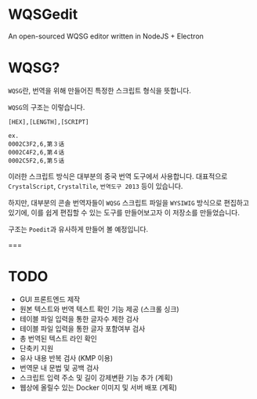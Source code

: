 # WQSGedit
An open-sourced WQSG editor written in NodeJS + Electron

# WQSG?
`WQSG`란, 번역을 위해 만들어진 특정한 스크립트 형식을 뜻합니다.

`WQSG`의 구조는 이렇습니다.

```
[HEX],[LENGTH],[SCRIPT]

ex.
0002C3F2,6,第３话
0002C4F2,6,第４话
0002C5F2,6,第５话
```

이러한 스크립트 방식은 대부분의 중국 번역 도구에서 사용합니다. 대표적으로 `CrystalScript`, `CrystalTile`, `번역도구 2013` 등이 있습니다.

하지만, 대부분의 콘솔 번역자들이 `WQSG` 스크립트 파일을 `WYSIWIG` 방식으로 편집하고 있기에, 이를 쉽게 편집할 수 있는 도구를 만들어보고자 이 저장소를 만들었습니다.

구조는 `Poedit`과 유사하게 만들어 볼 예정입니다.


===

# TODO
* GUI 프론트엔드 제작
* 원본 텍스트와 번역 텍스트 확인 기능 제공 (스크롤 싱크)
* 테이블 파일 입력을 통한 글자수 제한 검사
* 테이블 파일 입력을 통한 글자 포함여부 검사
* 총 번역된 텍스트 라인 확인
* 단축키 지원
* 유사 내용 반복 검사 (KMP 이용)
* 번역문 내 문법 및 공백 검사
* 스크립트 입력 주소 및 길이 강제변환 기능 추가 (계획)
* 웹상에 올릴수 있는 Docker 이미지 및 서버 배포 (계획)
